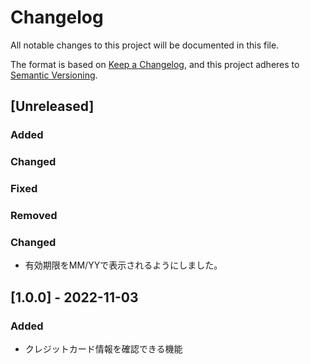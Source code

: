 # Changelog
All notable changes to this project will be documented in this file.

The format is based on [Keep a Changelog](https://keepachangelog.com/en/1.0.0/),
and this project adheres to [Semantic Versioning](https://semver.org/spec/v2.0.0.html).

## [Unreleased]
### Added
### Changed
### Fixed
### Removed
### Changed
- 有効期限をMM/YYで表示されるようにしました。

## [1.0.0] - 2022-11-03
### Added
- クレジットカード情報を確認できる機能